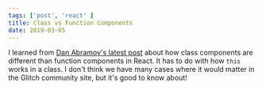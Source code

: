 ```yaml
---
tags: ['post', 'react' ]
title: Class vs Function Components
date: 2019-03-05
---
```


I learned from [Dan Abramov's latest post](https://overreacted.io/how-are-function-components-different-from-classes/) about how class components are different than function components in React. It has to do with how `this` works in a class. I don't think we have many cases where it would matter in the Glitch community site, but it's good to know about!